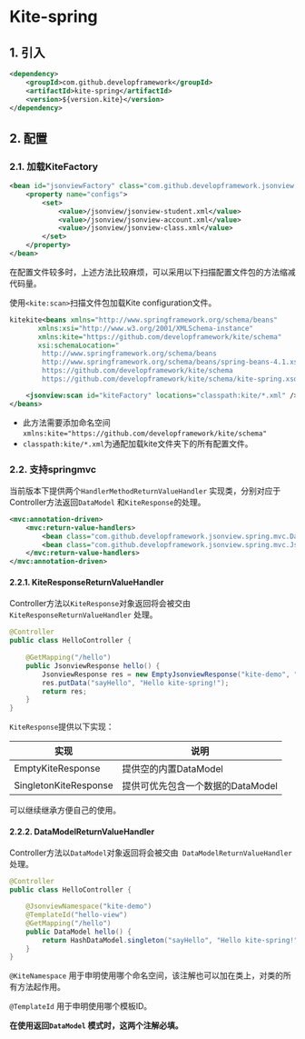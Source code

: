 # Kite-spring

## 1. 引入

```xml
<dependency>
    <groupId>com.github.developframework</groupId>
    <artifactId>kite-spring</artifactId>
    <version>${version.kite}</version>
</dependency>
```

## 2. 配置

### 2.1. 加载KiteFactory

```xml
<bean id="jsonviewFactory" class="com.github.developframework.jsonview.spring.JsonviewFactoryFactoryBean">
    <property name="configs">
        <set>
            <value>/jsonview/jsonview-student.xml</value>
            <value>/jsonview/jsonview-account.xml</value>
            <value>/jsonview/jsonview-class.xml</value>
        </set>
    </property>
</bean>
```

在配置文件较多时，上述方法比较麻烦，可以采用以下扫描配置文件包的方法缩减代码量。

使用`<kite:scan>`扫描文件包加载Kite configuration文件。

```xml
kitekite<beans xmlns="http://www.springframework.org/schema/beans"
       xmlns:xsi="http://www.w3.org/2001/XMLSchema-instance"
       xmlns:kite="https://github.com/developframework/kite/schema"
       xsi:schemaLocation="
		http://www.springframework.org/schema/beans
		http://www.springframework.org/schema/beans/spring-beans-4.1.xsd
		https://github.com/developframework/kite/schema
		https://github.com/developframework/kite/schema/kite-spring.xsd">

    <jsonview:scan id="kiteFactory" locations="classpath:kite/*.xml" />
</beans>
```

- 此方法需要添加命名空间`xmlns:kite="https://github.com/developframework/kite/schema"`
- `classpath:kite/*.xml`为通配加载kite文件夹下的所有配置文件。

### 2.2. 支持springmvc

当前版本下提供两个`HandlerMethodReturnValueHandler` 实现类，分别对应于Controller方法返回`DataModel` 和`KiteResponse`的处理。

```xml
<mvc:annotation-driven>
    <mvc:return-value-handlers>
        <bean class="com.github.developframework.jsonview.spring.mvc.DataModelReturnValueHandler" />
        <bean class="com.github.developframework.jsonview.spring.mvc.JsonviewResponseReturnValueHandler" />
    </mvc:return-value-handlers>
</mvc:annotation-driven>
```

#### 2.2.1. KiteResponseReturnValueHandler

Controller方法以`KiteResponse`对象返回将会被交由` KiteResponseReturnValueHandler` 处理。

```java
@Controller
public class HelloController {
    
    @GetMapping("/hello")
    public JsonviewResponse hello() {
        JsonviewResponse res = new EmptyJsonviewResponse("kite-demo", "hello-view");
        res.putData("sayHello", "Hello kite-spring!");
        return res;
    }
}
```

`KiteResponse`提供以下实现：

| 实现                  | 说明                              |
| --------------------- | --------------------------------- |
| EmptyKiteResponse     | 提供空的内置DataModel             |
| SingletonKiteResponse | 提供可优先包含一个数据的DataModel |

可以继续继承方便自己的使用。

#### 2.2.2. DataModelReturnValueHandler

Controller方法以`DataModel`对象返回将会被交由` DataModelReturnValueHandler` 处理。

```java
@Controller
public class HelloController {

    @JsonviewNamespace("kite-demo")
    @TemplateId("hello-view")
    @GetMapping("/hello")
    public DataModel hello() {
        return HashDataModel.singleton("sayHello", "Hello kite-spring!");
    }
}
```

`@KiteNamespace` 用于申明使用哪个命名空间，该注解也可以加在类上，对类的所有方法起作用。

`@TemplateId` 用于申明使用哪个模板ID。

**在使用返回`DataModel` 模式时，这两个注解必填。**

